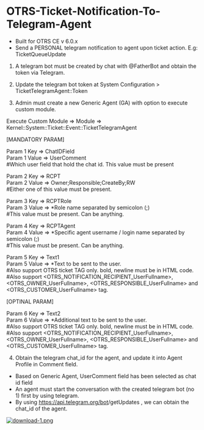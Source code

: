 # OTRS-Ticket-Notification-To-Telegram-Agent
- Built for OTRS CE v 6.0.x
- Send a PERSONAL telegram notification to agent upon ticket action. E.g: TicketQueueUpdate

1. A telegram bot must be created by chat with @FatherBot and obtain the token via Telegram.

2. Update the telegram bot token at System Configuration > TicketTelegramAgent::Token

3. Admin must create a new Generic Agent (GA) with option to execute custom module.


Execute Custom Module => Module => Kernel::System::Ticket::Event::TicketTelegramAgent
	
[MANDATORY PARAM]
	
Param 1 Key => ChatIDField   
Param 1 Value => UserComment  
#Which user field that hold the chat id. This value must be present
	
Param 2 Key => RCPT  
Param 2 Value => Owner;Responsible;CreateBy;RW  
#Either one of this value must be present.
	
Param 3 Key => RCPTRole  
Param 3 Value => *Role name separated by semicolon (;)  
#This value must be present. Can be anything.
	
Param 4 Key => RCPTAgent  
Param 4 Value => *Specific agent username / login name separated by semicolon (;)  
#This value must be present. Can be anything.  
	
Param 5 Key => Text1  
Param 5 Value => *Text to be sent to the user.  
#Also support OTRS ticket TAG only. bold, newline must be in HTML code.  
#Also support <OTRS_NOTIFICATION_RECIPIENT_UserFullname>, <OTRS_OWNER_UserFullname>, <OTRS_RESPONSIBLE_UserFullname> and <OTRS_CUSTOMER_UserFullname> tag.
	
[OPTINAL PARAM]
	
Param 6 Key => Text2  
Param 6 Value => *Additional text to be sent to the user.  
#Also support OTRS ticket TAG only. bold, newline must be in HTML code.  
#Also support <OTRS_NOTIFICATION_RECIPIENT_UserFullname>, <OTRS_OWNER_UserFullname>, <OTRS_RESPONSIBLE_UserFullname> and <OTRS_CUSTOMER_UserFullname> tag.
	
	
4. Obtain the telegram chat_id for the agent, and update it into Agent Profile in Comment field. 	

- Based on Generic Agent, UserComment field has been selected as chat id field  
- An agent must start the conversation with the created telegram bot (no 1) first by using telegram.  
- By using  https://api.telegram.org/bot<TOKEN>/getUpdates , we can obtain the chat_id of the agent.

[![download-1.png](https://i.postimg.cc/QNf20txj/download-1.png)](https://postimg.cc/14N7zyqd)	
	
